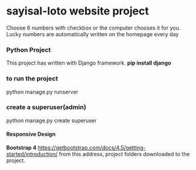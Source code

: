 # sayisal-loto website project
 Choose 6 numbers with checkbox or the computer chooses it for you. Lucky numbers are automatically written on the homepage every day
### Python Project
This project has written with Django framework.
**pip install django**
### to run the project
python manage.py runserver
### create a superuser(admin)
python manage.py create superuser
#### Responsive Design
**Bootstrap 4**
https://getbootstrap.com/docs/4.5/getting-started/introduction/
from this address, project folders downloaded to the project.
